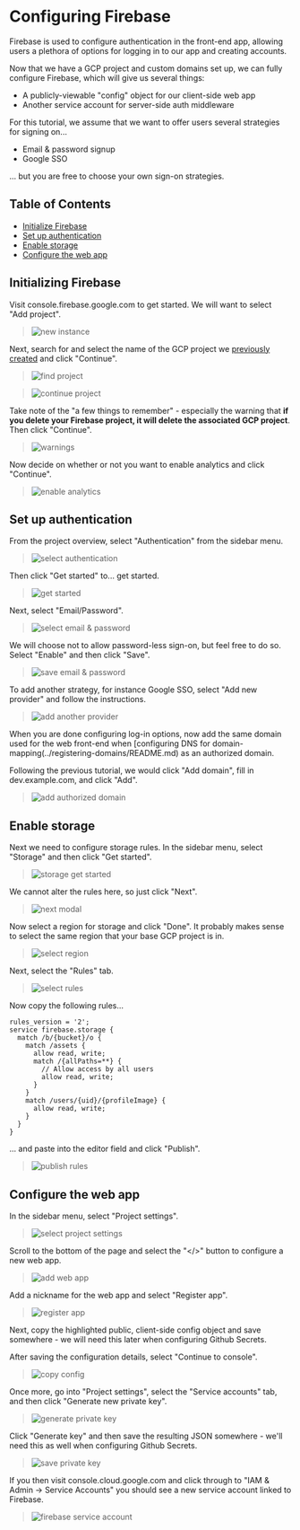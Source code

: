 # Configuring Firebase

Firebase is used to configure authentication in the front-end app,
allowing users a plethora of options for logging in to our app
and creating accounts.

Now that we have a GCP project and custom domains set up,
we can fully configure Firebase, which will give us several things:

- A publicly-viewable "config" object for our client-side web app
- Another service account for server-side auth middleware

For this tutorial, we assume that we want to offer users several strategies for signing on...

- Email & password signup
- Google SSO

... but you are free to choose your own sign-on strategies.

## Table of Contents

- [Initialize Firebase](#initializing-firebase)
- [Set up authentication](#set-up-authentication)
- [Enable storage](#enable-storage)
- [Configure the web app](#configure-the-web-app)

## Initializing Firebase

Visit console.firebase.google.com to get started.
We will want to select "Add project".

> ![new instance](./images/01-add-project.png)

Next, search for and select the name of the GCP project we
[previously created](../configure-gcp/README.md#create-the-project)
and click "Continue".

> ![find project](./images/02-select.png)

> ![continue project](./images/03-confirm.png)

Take note of the "a few things to remember" -
especially the warning that **if you delete your Firebase project,
it will delete the associated GCP project**.
Then click "Continue".

> ![warnings](./images/04-continue.png)

Now decide on whether or not you want to enable analytics
and click "Continue".

> ![enable analytics](./images/05-analytics.png)

## Set up authentication

From the project overview, select "Authentication" from the
sidebar menu.

> ![select authentication](./images/06-overview.png)

Then click "Get started" to... get started.

> ![get started](./images/07-authentication.png)

Next, select "Email/Password".

> ![select email & password](./images/08-get-started.png)

We will choose not to allow password-less sign-on,
but feel free to do so.
Select "Enable" and then click "Save".

> ![save email & password](./images/09-email-password.png)

To add another strategy, for instance Google SSO,
select "Add new provider" and follow the instructions.

> ![add another provider](./images/10-add-new.png)

When you are done configuring log-in options,
now add the same domain used for the web front-end
when [configuring DNS for domain-mapping(../registering-domains/README.md)
as an authorized domain.

Following the previous tutorial, we would click "Add domain",
fill in dev.example.com, and click "Add".

> ![add authorized domain](./images/11-auth-domain.png)

## Enable storage

Next we need to configure storage rules.
In the sidebar menu, select "Storage" and then
click "Get started".

> ![storage get started](./images/12-storage.png)

We cannot alter the rules here, so just click "Next".

> ![next modal](./images/13-storage-next.png)

Now select a region for storage and click "Done".
It probably makes sense to select the same region that your
base GCP project is in.

> ![select region](./images/14-storage-location.png)

Next, select the "Rules" tab.

> ![select rules](./images/15-storage-overview.png)

Now copy the following rules...

```
rules_version = '2';
service firebase.storage {
  match /b/{bucket}/o {
    match /assets {
      allow read, write;
      match /{allPaths=**} {
        // Allow access by all users
        allow read, write;
      }
    }
	match /users/{uid}/{profileImage} {
      allow read, write;
    }
  }
}
```

... and paste into the editor field and click "Publish".

> ![publish rules](./images/16-storage-rules.png)

## Configure the web app

In the sidebar menu, select "Project settings".

> ![select project settings](./images/17-select-settings.png)

Scroll to the bottom of the page and select the "</>" button
to configure a new web app.

> ![add web app](./images/18-your-apps.png)

Add a nickname for the web app and select "Register app".

> ![register app](./images/19-add-web.png)

Next, copy the highlighted public, client-side config object
and save somewhere - we will need this later when configuring Github Secrets.

After saving the configuration details, select "Continue to console".

> ![copy config](./images/20-config.png)

Once more, go into "Project settings", select the
"Service accounts" tab, and then click
"Generate new private key".

> ![generate private key](./images/21-generate-service-account.png)

Click "Generate key" and then save the resulting JSON somewhere -
we'll need this as well when configuring Github Secrets.

> ![save private key](./images/22-save-key.png)

If you then visit console.cloud.google.com and click through
to "IAM & Admin -> Service Accounts" you should see a new
service account linked to Firebase.

> ![firebase service account](./images/23-service-accounts.png)
